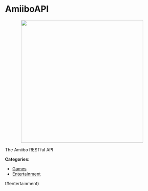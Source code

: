# AmiiboAPI
<p align="center">
    <img width="400" src="https://raw.githubusercontent.com/apis-list/apis-list/apis/amiiboapi/logo_256x256.png" />
</p>

The Amiibo RESTful API



**Categories**:
- [Games](https://github.com/apis-list/apis-list#games)
- [Entertainment](https://github.com/apis-list/apis-list#entertainment)



t#entertainment)





